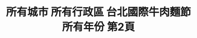 ---
title: "所有城市 所有行政區 台北國際牛肉麵節 所有年份 第2頁"
description: "所有城市 所有行政區 台北國際牛肉麵節 所有年份 獲獎餐廳 第2頁"
keywords:
  - 美食競賽
  - 台灣美食
  - 美食精選
datePublished: "2025-06-30"
dateModified: "2025-07-05"
city: "所有城市"
district: "所有行政區"
award: "台北國際牛肉麵節"
year: "所有年份"
page: 2
count: 58

restaurants:
  - name: "岩漿漢方麻辣火鍋-竹東明星店"
    city: "新竹縣"
    district: "竹東鎮"
    address: "310新竹縣竹東鎮明星一路110號"
    phone: "035821318"
    geo: "24.774727749029456, 121.05453339218039"
    link: "新竹縣/竹東鎮/岩漿漢方麻辣火鍋-竹東明星店"
    google_map: "https://maps.app.goo.gl/EckBtSjE9T2D5jdK6"
    footinder: "https://footinder.com.tw/%e6%96%b0%e7%ab%b9%e7%b8%a3%e7%ab%b9%e6%9d%b1%e9%8e%ae/84846/"
    award:
    - name: "台北國際牛肉麵節"
      year: "2024"
  - name: "八方雲集"
    city: "台北市"
    district: "大安區"
    address: "分店眾多請自行搜尋"
    phone: ""
    geo: ""
    link: "台北市/大安區/八方雲集"
    google_map: "https://www.google.com/maps/search/%E5%85%AB%E6%96%B9%E9%9B%B2%E9%9B%86/@25.0930498,121.5384948,14z/data=!3m1!4b1?entry=ttu&g_ep=EgoyMDI1MDYxNi4wIKXMDSoASAFQAw%3D%3D"
    footinder: "https://footinder.com.tw/%E5%8F%B0%E5%8C%97%E5%B8%82%E4%BF%A1%E7%BE%A9%E5%8D%80/180217/"
    award:
    - name: "台北國際牛肉麵節"
      year: "2024"
  - name: "六里屯麵食專家 美崙旗艦店"
    city: "花蓮縣"
    district: "花蓮市"
    address: "970花蓮縣花蓮市中美路303巷2號"
    phone: "038227766"
    geo: "23.998933795432528, 121.6320680987923"
    link: "花蓮縣/花蓮市/六里屯麵食專家_美崙旗艦店"
    google_map: "https://maps.app.goo.gl/BnDWbsmMxoAV2PTT7"
    footinder: "https://footinder.com.tw/%E8%8A%B1%E8%93%AE%E7%B8%A3%E8%8A%B1%E8%93%AE%E5%B8%82/10010/"
    award:
    - name: "台北國際牛肉麵節"
      year: "2024"
  - name: "六里屯麵食專家"
    city: "花蓮縣"
    district: "吉安鄉"
    address: "973花蓮縣吉安鄉建國路一段302號"
    phone: "038577809"
    geo: "23.988553373284326, 121.58537973850227"
    link: "花蓮縣/吉安鄉/六里屯麵食專家"
    google_map: "https://maps.app.goo.gl/LDDJZgq8eHit1Yq59"
    footinder: "https://footinder.com.tw/%E8%8A%B1%E8%93%AE%E7%B8%A3%E5%90%89%E5%AE%89%E9%84%89/60785/"
    award:
    - name: "台北國際牛肉麵節"
      year: "2024"
  - name: "渝味食記重慶小麵－高醫店"
    city: "高雄市"
    district: "三民區"
    address: "807高雄市三民區吉林街243號"
    phone: "073229445"
    geo: "22.64771817418659, 120.30650614059422"
    link: "高雄市/三民區/渝味食記重慶小麵_高醫店"
    google_map: "https://maps.app.goo.gl/KT2RTydgXmdwd4uN7"
    footinder: "https://footinder.com.tw/%e9%ab%98%e9%9b%84%e5%b8%82%e4%b8%89%e6%b0%91%e5%8d%80/362213/"
    award:
    - name: "台北國際牛肉麵節"
      year: "2024"
  - name: "渝味食記重慶小麵－武廟店"
    city: "高雄市"
    district: "苓雅區"
    address: "802高雄市苓雅區武廟路206號"
    phone: "077223110"
    geo: "22.63152816051882, 120.32525785913533"
    link: "高雄市/苓雅區/渝味食記重慶小麵_武廟店"
    google_map: "https://maps.app.goo.gl/UCTZ6k5VZ1oFE9rm6"
    footinder: ""
    award:
    - name: "台北國際牛肉麵節"
      year: "2024"
  - name: "小羅牛肉麵"
    city: "基隆市"
    district: "中山區"
    address: "203基隆市中山區西定路113號"
    phone: "0905272005"
    geo: "25.134102660102265, 121.7347901926764"
    link: "基隆市/中山區/小羅牛肉麵"
    google_map: "https://maps.app.goo.gl/RmQDEHfwEHpLRYMN9"
    footinder: "https://footinder.com.tw/%E5%9F%BA%E9%9A%86%E5%B8%82%E4%B8%AD%E5%B1%B1%E5%8D%80/56178/"
    award:
    - name: "台北國際牛肉麵節"
      year: "2024"
  - name: "小胖山東麵館"
    city: "高雄市"
    district: "林園區"
    address: "832高雄市林園區福興街165號"
    phone: "076417870"
    geo: "22.506525164462335, 120.39394452104004"
    link: "高雄市/林園區/小胖山東麵館"
    google_map: "https://maps.app.goo.gl/q1xDx8rJ5cL4LCbh9"
    footinder: "https://footinder.com.tw/%E9%AB%98%E9%9B%84%E5%B8%82%E6%9E%97%E5%9C%92%E5%8D%80/52751/"
    award:
    - name: "台北國際牛肉麵節"
      year: "2024"
  - name: "御真牛餐館"
    city: "台北市"
    district: "萬華區"
    address: "108台北市萬華區成都路27巷3號"
    phone: "0223033960"
    geo: "25.042835397710764, 121.50689539862134"
    link: "台北市/萬華區/御真牛餐館"
    google_map: "https://maps.app.goo.gl/F3PYdz4HMu2wS2xs8"
    footinder: "https://footinder.com.tw/%E5%8F%B0%E5%8C%97%E5%B8%82%E8%90%AC%E8%8F%AF%E5%8D%80/63609/"
    award:
    - name: "台北國際牛肉麵節"
      year: "2024"
---